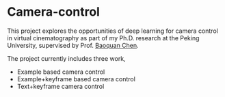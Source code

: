 # Camera-control
This project explores the opportunities of deep learning for camera control in virtual cinematography as part of my Ph.D. research at the Peking University, supervised by Prof. [Baoquan Chen](https://baoquanchen.info/).

The project currently includes three work, 
- Example based camera control 
- Example+keyframe based camera control
- Text+keyframe camera control